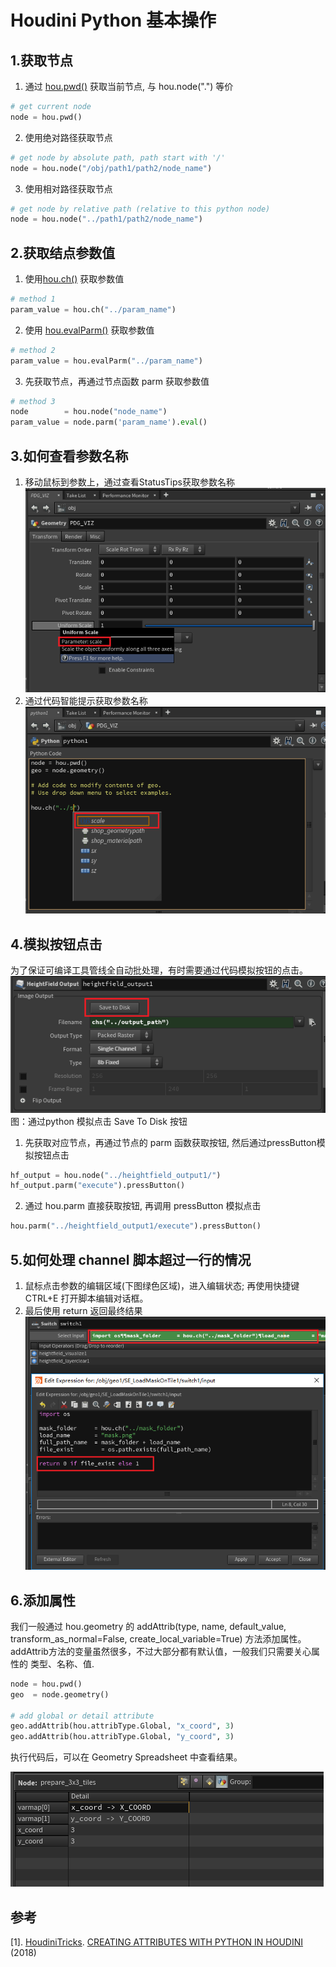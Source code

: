 # Houdini Python 基本操作

## 1.获取节点
1. 通过 [hou.pwd()](https://www.sidefx.com/docs/houdini/hom/hou/pwd.html) 获取当前节点, 与 hou.node(".") 等价
```python
# get current node
node = hou.pwd()
```
2. 使用绝对路径获取节点
```python
# get node by absolute path, path start with '/'
node = hou.node("/obj/path1/path2/node_name")
```
3. 使用相对路径获取节点
```python
# get node by relative path (relative to this python node)
node = hou.node("../path1/path2/node_name")
```

## 2.获取结点参数值
1. 使用[hou.ch()](https://www.sidefx.com/docs/houdini/hom/hou/ch.html) 获取参数值
```python
# method 1
param_value = hou.ch("../param_name")
```
2. 使用 [hou.evalParm()](https://www.sidefx.com/docs/houdini/hom/hou/evalParm.html) 获取参数值   
```python
# method 2
param_value = hou.evalParm("../param_name")
```
3. 先获取节点，再通过节点函数 parm 获取参数值
```python
# method 3
node        = hou.node("node_name")
param_value = node.parm('param_name').eval()
```

## 3.如何查看参数名称
1. 移动鼠标到参数上，通过查看StatusTips获取参数名称   
![get param name](https://raw.githubusercontent.com/timi-liuliang/writing/master/2020/3.Houdini%20Python%20%E5%B8%B8%E7%94%A8%E6%93%8D%E4%BD%9C/get_param_name_1.png)   
2. 通过代码智能提示获取参数名称   
![get param name](https://raw.githubusercontent.com/timi-liuliang/writing/master/2020/3.Houdini%20Python%20%E5%B8%B8%E7%94%A8%E6%93%8D%E4%BD%9C/get_param_name_2.png)   

## 4.模拟按钮点击
为了保证可编译工具管线全自动批处理，有时需要通过代码模拟按钮的点击。   
![save to disk](https://raw.githubusercontent.com/timi-liuliang/writing/master/2020/3.Houdini%20Python%20%E5%B8%B8%E7%94%A8%E6%93%8D%E4%BD%9C/save_to_disk_button.png)  
图：通过python 模拟点击 Save To Disk 按钮   

1. 先获取对应节点，再通过节点的 parm 函数获取按钮, 然后通过pressButton模拟按钮点击
```python
hf_output = hou.node("../heightfield_output1/")
hf_output.parm("execute").pressButton()
```
2. 通过 hou.parm 直接获取按钮, 再调用 pressButton 模拟点击
```python
hou.parm("../heightfield_output1/execute").pressButton()
```

## 5.如何处理 channel 脚本超过一行的情况

1. 鼠标点击参数的编辑区域(下图绿色区域)，进入编辑状态; 再使用快捷键 CTRL+E 打开脚本编辑对话框。
2. 最后使用 return 返回最终结果
![channel](https://raw.githubusercontent.com/timi-liuliang/writing/master/2020/3.Houdini%20Python%20%E5%B8%B8%E7%94%A8%E6%93%8D%E4%BD%9C/multiline_channel.png)  

## 6.添加属性
我们一般通过 hou.geometry 的 addAttrib(type, name, default_value, transform_as_normal=False, create_local_variable=True) 方法添加属性。addAttrib方法的变量虽然很多，不过大部分都有默认值，一般我们只需要关心属性的 类型、名称、值.
```python
node = hou.pwd()
geo  = node.geometry()
 
# add global or detail attribute
geo.addAttrib(hou.attribType.Global, "x_coord", 3)
geo.addAttrib(hou.attribType.Global, "y_coord", 3)
```
执行代码后，可以在 Geometry Spreadsheet 中查看结果。

![Geometry Spreadsheet](https://raw.githubusercontent.com/timi-liuliang/writing/master/2020/3.Houdini%20Python%20%E5%B8%B8%E7%94%A8%E6%93%8D%E4%BD%9C/addattrib.png)

## 参考
[1]. [HoudiniTricks](https://houdinitricks.com/category/quicktips/). [CREATING ATTRIBUTES WITH PYTHON IN HOUDINI](https://houdinitricks.com/creating-attributes-with-python-in-houdini/) (2018)